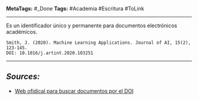 **MetaTags:** #_Done
**Tags:** #Academia #Escritura #ToLink  
- - -
Es un identificador único y permanente para documentos electrónicos académicos.
``` Ejemplo
Smith, J. (2020). Machine Learning Applications. Journal of AI, 15(2), 123-145. 
DOI: 10.1016/j.artint.2020.103251
```
- - - 
## ***Sources:***
- [Web ofidical para buscar documentos por el DOI](https://www.doi.org/)